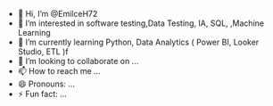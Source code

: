 - 👋 Hi, I’m @EmilceH72
- 👀 I’m interested in software testing,Data Testing, IA, SQL, ,Machine Learning
- 🌱 I’m currently learning Python, Data Analytics ( Power BI, Looker Studio, ETL )f
- 💞️ I’m looking to collaborate on ...
- 📫 How to reach me ...
- 😄 Pronouns: ...
- ⚡ Fun fact: ...

<!---
EmilceH72/EmilceH72 is a ✨ special ✨ repository because its `README.md` (this file) appears on your GitHub profile.
You can click the Preview link to take a look at your changes.
--->
